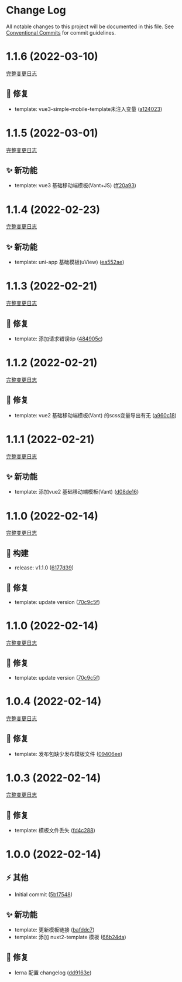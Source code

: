 # Change Log

All notable changes to this project will be documented in this file.
See [Conventional Commits](https://conventionalcommits.org) for commit guidelines.

<a name="1.1.6"></a>

# 1.1.6 (2022-03-10)
[完整变更日志](https://github.com/GATING/gating-cli-template/compare/v1.1.5...v1.1.6)

## 🐞 修复

* template: vue3-simple-mobile-template未注入变量 ([a124023](https://github.com/GATING/gating-cli-template/commit/a124023))


<a name="1.1.5"></a>

# 1.1.5 (2022-03-01)
[完整变更日志](https://github.com/GATING/gating-cli-template/compare/v1.1.4...v1.1.5)

## ✨ 新功能

* template: vue3 基础移动端模板(Vant+JS) ([ff20a93](https://github.com/GATING/gating-cli-template/commit/ff20a93))



<a name="1.1.4"></a>

# 1.1.4 (2022-02-23)
[完整变更日志](https://github.com/GATING/gating-cli-template/compare/v1.1.3...v1.1.4)

## ✨ 新功能

* template: uni-app 基础模板(uView) ([ea552ae](https://github.com/GATING/gating-cli-template/commit/ea552ae))


<a name="1.1.3"></a>

# 1.1.3 (2022-02-21)
[完整变更日志](https://github.com/GATING/gating-cli-template/compare/v1.1.2...v1.1.3)

## 🐞 修复

* template: 添加请求错误tip ([484905c](https://github.com/GATING/gating-cli-template/commit/484905c))


<a name="1.1.2"></a>

# 1.1.2 (2022-02-21)
[完整变更日志](https://github.com/GATING/gating-cli-template/compare/v1.1.1...v1.1.2)

## 🐞 修复

* template: vue2 基础移动端模板(Vant) 的scss变量导出有无 ([a960c18](https://github.com/GATING/gating-cli-template/commit/a960c18))



<a name="1.1.1"></a>

# 1.1.1 (2022-02-21)
[完整变更日志](https://github.com/GATING/gating-cli-template/compare/v1.1.0...v1.1.1)

## ✨ 新功能

* template: 添加vue2 基础移动端模板(Vant) ([d08de16](https://github.com/GATING/gating-cli-template/commit/d08de16))


<a name="1.1.0"></a>

# 1.1.0 (2022-02-14)
[完整变更日志](https://github.com/GATING/gating-cli-template/compare/v1.0.4...v1.1.0)

## 🎫 构建

* release: v1.1.0 ([6177d39](https://github.com/GATING/gating-cli-template/commit/6177d39))

## 🐞 修复

* template: update version ([70c9c5f](https://github.com/GATING/gating-cli-template/commit/70c9c5f))


<a name="1.1.0"></a>

# 1.1.0 (2022-02-14)
[完整变更日志](https://github.com/GATING/gating-cli-template/compare/v1.0.4...v1.1.0)

## 🐞 修复

* template: update version ([70c9c5f](https://github.com/GATING/gating-cli-template/commit/70c9c5f))


<a name="1.0.4"></a>

# 1.0.4 (2022-02-14)
[完整变更日志](https://github.com/GATING/gating-cli-template/compare/v1.0.3...v1.0.4)

## 🐞 修复

* template: 发布包缺少发布模板文件 ([09406ee](https://github.com/GATING/gating-cli-template/commit/09406ee))


<a name="1.0.3"></a>

# 1.0.3 (2022-02-14)
[完整变更日志](https://github.com/GATING/gating-cli-template/compare/v1.0.0...v1.0.3)

## 🐞 修复

* template: 模板文件丢失 ([fd4c288](https://github.com/GATING/gating-cli-template/commit/fd4c288))


<a name="1.0.0"></a>

# 1.0.0 (2022-02-14)


## ⚡ 其他

* Initial commit ([5b17548](https://github.com/GATING/gating-cli-template/commit/5b17548))

## ✨ 新功能

* template: 更新模板链接 ([bafddc7](https://github.com/GATING/gating-cli-template/commit/bafddc7))
* template: 添加 nuxt2-template 模板 ([66b24da](https://github.com/GATING/gating-cli-template/commit/66b24da))

## 🐞 修复

* lerna 配置 changelog ([dd9163e](https://github.com/GATING/gating-cli-template/commit/dd9163e))

